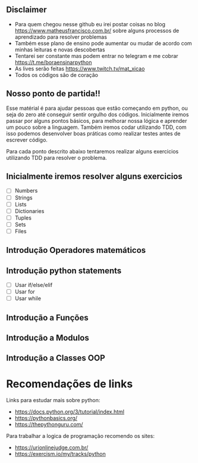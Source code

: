 ## Disclaimer
* Para quem chegou nesse github eu irei postar coisas no blog https://www.matheusfrancisco.com.br/ sobre alguns processos de aprendizado para resolver problemas
* Também esse plano de ensino pode aumentar ou mudar de acordo com minhas leituras e novas descobertas
* Tentarei ser constante mas podem entrar no telegram e me cobrar https://t.me/boraensinarpython
* As lives serão feitas  https://www.twitch.tv/mat_xicao
* Todos os códigos são de coração

## Nosso ponto de partida!!

Esse matérial é para ajudar pessoas que estão começando em python, ou seja do zero até conseguir sentir orgulho dos códigos.
Inicialmente iremos passar por alguns pontos básicos, para melhorar nossa lógica e aprender um pouco sobre a linguagem. 
Também iremos codar utilizando TDD, com isso podemos desenvolver boas práticas como realizar testes antes de escrever código.

Para cada ponto descrito abaixo tentaremos realizar alguns exercicios utilizando TDD para resolver o problema.
## Inicialmente iremos resolver alguns exercicios
- [ ] Numbers 
- [ ] Strings
- [ ] Lists
- [ ] Dictionaries
- [ ] Tuples
- [ ] Sets
- [ ] Files

## Introdução Operadores matemáticos

## Introdução python statements
- [ ] Usar if/else/elif
- [ ] Usar for
- [ ] Usar while

## Introdução a Funções
## Introdução a Modulos
## Introdução a Classes OOP


# Recomendações de links
Links para estudar mais sobre python:
* https://docs.python.org/3/tutorial/index.html
* https://pythonbasics.org/
* https://thepythonguru.com/


Para trabalhar a logica de programação recomendo os sites:
* https://urionlinejudge.com.br/
* https://exercism.io/my/tracks/python


```python

```
